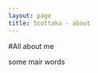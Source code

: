 ```yaml
---
layout: page
title: Scottaku - about
---
```


<!--<div class="blurb">
	
	<h1>All about me</h1>
	
		<p>some mair words</p>
		
</div> /.blurb -->

#All about me

some mair words
